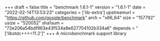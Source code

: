 +++
draft = false
title = "benchmark 1.6.1-1"
version = "1.6.1-1"
date = "2022-02-14T13:53:23"
categories = ['lib-extra']
upstreamurl = "https://github.com/google/benchmark"
arch = "x86_64"
size = "157792"
usize = "520052"
sha1sum = "72e206a54bdf963e43f534a8e627704102b334a6"
depends = "['libstdc++>=11.2']"
+++
A microbenchmark support library